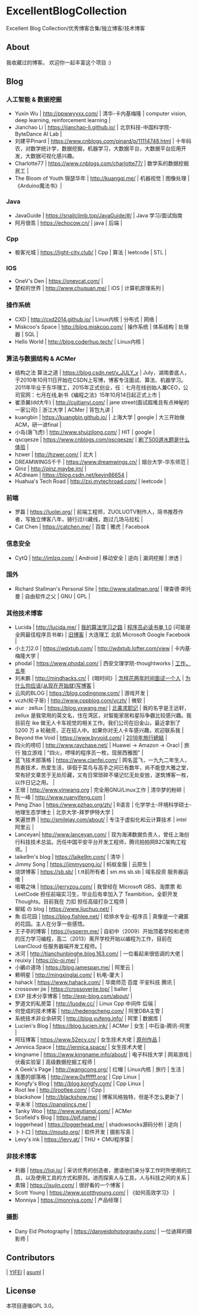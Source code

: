 # ExcellentBlogCollection
Excellent Blog Collection/优秀博客合集/独立博客/技术博客

## About
我收藏过的博客。
欢迎你一起丰富这个项目 :)

## Blog

### 人工智能 & 数据挖掘
* Yuxin Wu | http://ppwwyyxx.com/ | 清华-卡内基梅隆 | computer vision, deep learning, reinforcement learning |
* Jianchao Li | https://jianchao-li.github.io/ | 北京科技-中国科学院-ByteDance AI Lab |
* 刘建平Pinard | https://www.cnblogs.com/pinard/p/11114748.html | 十年码农，对数学统计学，数据挖掘，机器学习，大数据平台，大数据平台应用开发，大数据可视化感兴趣。
* Charlotte77 | https://www.cnblogs.com/charlotte77/ | 数学系的数据挖掘民工 |
* The Bloom of Youth 锦瑟华年 | http://kuangqi.me/ | 机器视觉 | 图像处理 | 《Arduino魔法书》|

### Java
* JavaGuide | https://snailclimb.top/JavaGuide/#/ | Java 学习/面试指南
* 阿月很乖 | https://echocow.cn/ | java | 后端 |

### Cpp
* 极客光城 | https://light-city.club/ | Cpp | 算法 | leetcode | STL |

### IOS
* OneV's Den | https://onevcat.com/ |
* 楚权的世界 | http://www.chuquan.me/ | iOS | 计算机原理系列 |

### 操作系统
* CXD | http://cxd2014.github.io/ | Linux内核 | 分布式 | 网络 |
* Miskcoo's Space | http://blog.miskcoo.com/ | 操作系统 | 体系结构 | 处理器 | SQL |
* Hello World | http://blog.coderhuo.tech/ | Linux内核 |

### 算法与数据结构 & ACMer
* 结构之法 算法之道 | https://blog.csdn.net/v_JULY_v  | July，湖南娄底人，于2010年10月11日开始在CSDN上写博，博客专注面试、算法、机器学习。2011年毕业于东华理工，2015年正式创业，任：七月在线创始人兼CEO，公司官网：七月在线,新书《编程之法》15年10月14日起正式上市 |
* 崔添翼(dd大牛) | http://cuitianyi.com/ | jane street(面试超难且有点神秘的一家公司) | 浙江大学 | ACMer | 背包九讲 |
* kuangbin | https://kuangbin.github.io/ | 上海大学 |  google | 大三开始做ACM，研一进final |
* 小岛(唐飞虎) | http://www.shuizilong.com/ | HIT | google |
* qscqesze | https://www.cnblogs.com/qscqesze/ | [刷了500道水题是什么体验](https://www.cnblogs.com/qscqesze/p/4576883.html) |
* hzwer | http://hzwer.com/ | 北大 |
* DREAMWINGS千千 | https://www.dreamwings.cn/ | 烟台大学-华东师范 |
* Qinz | http://qinz.maybe.im/ |
* ACdream | https://blog.csdn.net/kevin66654 |
* Huahua's Tech Road | http://zxi.mytechroad.com/ | leetcode |

### 前端
* 罗磊 | https://luolei.org/ | 前端工程师，ZUOLUOTV制作人，简书推荐作者，写独立博客八年，骑行过川藏线，跑过几场马拉松 |
* Cat Chen | https://catchen.me/ | 百度 | 雅虎 | Facebook

### 信息安全
* CytQ | http://imlzq.com/ | Android | 移动安全 | 逆向 | 漏洞挖掘 | 渗透 | 

### 国外
* Richard Stallman's Personal Site | http://www.stallman.org/ | 理查德·斯托曼 | 自由软件之父 | GNU | GPL |

### 其他技术博客
* Lucida | http://lucida.me/ | [我的算法学习之路](http://lucida.me/blog/on-learning-algorithms/) | [程序员必读书单 1.0](http://lucida.me/blog/developer-reading-list/) (可能是全网最佳程序员书单) | [旧博客](https://www.cnblogs.com/figure9/) | 大连理工 北航 Microsoft Google Facebook  |
* 小土刀2.0 | https://wdxtub.com/ | http://wdxtub.lofter.com/view | 卡内基·梅隆大学 |
* phodal | https://www.phodal.com/ | 西安文理学院-thoughtworks | [工作，五年](https://www.phodal.com/blog/working-in-five-years/)
* 刘未鹏 | http://mindhacks.cn/ |《暗时间》| [怎样花两年时间面试一个人](http://mindhacks.cn/2011/11/04/how-to-interview-a-person-for-two-years/) | [为什么你应该(从现在开始就)写博客](http://mindhacks.cn/2009/02/15/why-you-should-start-blogging-now/) |
* 云风的BLOG | https://blog.codingnow.com/ | 游戏开发 |
* vczh(轮子哥) | http://www.cppblog.com/vczh/ | 微软 |
* aiur · zellux | https://blog.yxwang.me/ | [北美求职记](https://blog.yxwang.me/2012/12/job-hunting-in-usa-1/) | 我的名字是王远轩，zellux 是我常用的英文名，住在湾区，对智能家居和星际争霸比较感兴趣。我目前在 ike 做无人卡车视觉的相关工作。我们公司在旧金山，最近拿到了 5200 万 a 轮融资，正在招人中。如果你对无人卡车感兴趣，欢迎联系我 |
* Beyond the Void | https://www.byvoid.com/ | [2018年旅行總結](https://www.byvoid.com/zht/blog/travel-summary-2018) |
* 四火的唠叨 | http://www.raychase.net/ | Huawei -> Amazon -> Oracl | 旅行 独立游戏 | "四火，啰嗦的程序员一枚，现居西雅图" |
* 蓝飞技术部落格 | https://www.clanfei.com/ | 网名蓝飞，一九九二年生人，热衷技术，热爱生活，徘徊于菜鸟与高手之间已有数年，尚不能登大雅之堂，常有好文章苦于无处珍藏，又有日常琐碎不堪记忆无处安放，遂筑博客一枚，以作日记之用。 |
* 王垠 | http://www.yinwang.org | 完全用GNU/Linux工作 | 清华梦的粉碎 |
* 阮一峰 | http://www.ruanyifeng.com |
* Peng Zhao | https://www.pzhao.org/zh/ | R语言 | 化学学士-环境科学硕士-地理生态学博士 | 北京大学-拜罗伊特大学 |
* 笑遍世界 | http://smilejay.com/about/ | 专注于虚拟化和云计算技术 | intel 阿里云 |
* Lanceyan| http://www.lanceyan.com/ | 现为海沸数据负责人，曾任上海创行科技技术总监。历任中国平安平台开发工程师，腾讯拍拍网B2C架构工程师。|
* laike9m's blog | https://laike9m.com/ | 清华 |
* Jimmy Song | https://jimmysong.io/ | 蚂蚁金服 | 云原生 |
* 烧饼博客 | https://sb.sb/ | t.tt前所有者 | sm.ms sb.sb | 域名投资 服务器运维 |
* 咀嚼之味 | https://jerryzou.com/ | 我曾经在 Microsoft GBS、淘票票 和 LeetCode 担任前端实习生，毕业后有幸加入了 Teambition，全职开发 Thoughts。目前我在 力扣 担任高级打杂工程师 |
* 柳婼 の blog | https://www.liuchuo.net/ |
* 魚·后花园 | https://blog.fishlee.net/ | 给排水专业-程序员 | 真像是一个藏匿的花园。主人在分享一些感悟。
* 王子亭的博客 | https://jysperm.me/ | 自初中（2009）开始顶着学校和老师的压力学习编程，高二（2013）离开学校开始以编程为工作，目前在 LeanCloud 任服务器端开发工程师。|
* 冰河 | http://tianchunbinghe.blog.163.com/ | 一位看起来很低调的大佬 |
* reuixiy | https://io-oi.me/ |
* 小鶸の道场 | https://blog.jamespan.me/ | 阿里云 |
* 赖明星 | http://mingxinglai.com/ | 杭电-厦大 |
* hahack | https://www.hahack.com/ | 华南师范 百度 平安科技 腾讯 |
* crossover jie | https://crossoverjie.top/ | baller |
* EXP 技术分享博客 | http://exp-blog.com/about/ |
* 罗道文的私房菜 | http://luodw.cc/ | Linux Cpp 中间件 后端 |
* 何登成的技术博客 | http://hedengcheng.com/ | 阿里DBA主管 |
* 系统技术非业余研究 | http://blog.yufeng.info/ | 阿里 | 数据库 |
* Lucien's Blog | https://blog.lucien.ink/ | ACMer | 女生 | 中石油-腾讯-阿里 |
* 阿珏博客 | https://www.52ecy.cn/ | 女生技术大佬 | [原创作品](https://lab.52ecy.cn/) |
* Jennica.Space | http://jennica.space/ | 女生技术大佬 |
* kingname | https://www.kingname.info/about/ | 电子科技大学 | 网易游戏 | 伏羲实验室 | 高级数据挖掘工程师 |
* A Geek's Page | http://wangcong.org/ | 红帽 | Linux内核 | 旅行 | 生活 |
* 浅墨的部落格 | http://www.0xffffff.org/ | Cpp Linux |
* Kongfy's Blog | http://blog.kongfy.com/ | Cpp Linux |
* Root lee | http://irootlee.com/ | Cpp |
* blackshow | http://blackshow.me/ | 博客风格独特，但是不怎么更新了 |
* 辛未羊 | https://panqiincs.me/ |
* Tanky Woo | http://www.wutianqi.com/ | ACMer
* Scofield's Blog | https://pjf.name/ |
* loggerhead | https://loggerhead.me/ | shadowsocks源码分析 | 逆向 |
* 卜卜口 | https://mouto.org/ | 软件开发 | 摄影写真 |
* Levy's ink | https://levy.at/ | THU + CMU程序猿 |

### 非技术博客
* 利器 | https://liqi.io/ | 采访优秀的创造者，邀请他们来分享工作时所使用的工具，以及使用工具的方式和原则。进而探索人与工具，人与科技之间的关系 |
* 素锦 | https://isujin.com/ | 很好看的一个博客 |
* Scott Young | https://www.scotthyoung.com/ | 《如何高效学习》 |
* Monniya | https://monniya.com/ | 产品经理 |

### 摄影
* Dany Eid Photography | https://danyeidphotography.com/ | 一位迪拜的摄影师 |

## Contributors
| [YIFEI](http://taowusheng.cn/) | [asuml](https://blog.csdn.net/weixin_43249938) |

## License
 本项目遵循GPL 3.0。

<!-- 博客是一个程序员成长道路上不可缺少的工具，一个优秀的博客就像是一本书，或者说一件作品。
本项目旨在收集散落在互联网的优秀博客/独立博客/技术博客。
可能我们学习的方向不同，但是我们的学习方式却很类似。
相信你的收藏夹中也有许多珍藏已久的博客，如果它足够“优秀”或足够有特点，欢迎你将它添加到这个项目中来。
-->
